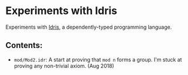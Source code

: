 # Experiments with Idris

Experiments with [Idris](http://idris-lang.org/), a dependently-typed programming language.

## Contents:
* `mod/Mod2.idr`: A start at proving that `mod n` forms a group.
  I'm stuck at proving any non-trivial axiom.  (Aug 2018)
